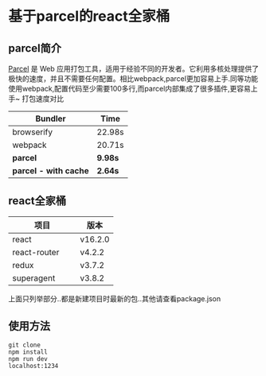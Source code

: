 # 基于parcel的react全家桶

## parcel简介
[Parcel](https://parceljs.org/) 是 Web 应用打包工具，适用于经验不同的开发者。它利用多核处理提供了极快的速度，并且不需要任何配置。相比webpack,parcel更加容易上手.同等功能使用webpack,配置代码至少需要100多行,而parcel内部集成了很多插件,更容易上手~
打包速度对比

| Bundler                 | Time      |
| ----------------------- | --------- |
| browserify              | 22.98s    |
| webpack                 | 20.71s    |
| **parcel**              | **9.98s** |
| **parcel - with cache** | **2.64s** |

## react全家桶
| 项目                | 版本      |
| ------------------ | --------- |
| react              | v16.2.0   |
| react-router       | v4.2.2    |
| redux              | v3.7.2    |
| superagent         | v3.8.2    |
上面只列举部分..都是新建项目时最新的包..其他请查看package.json

## 使用方法
```
git clone
npm install
npm run dev
localhost:1234
```
